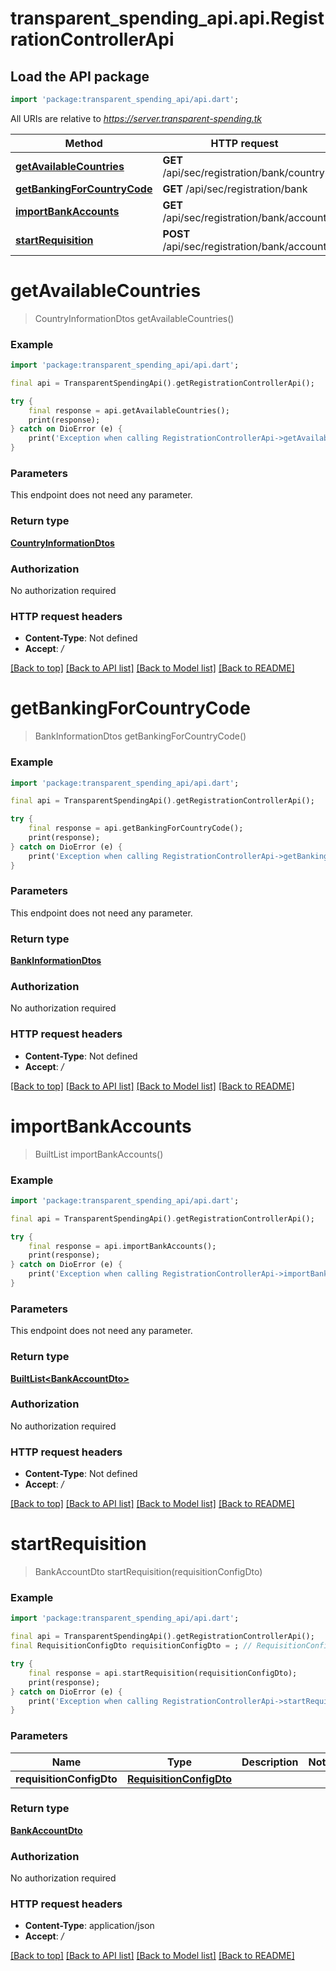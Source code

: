 # transparent_spending_api.api.RegistrationControllerApi

## Load the API package
```dart
import 'package:transparent_spending_api/api.dart';
```

All URIs are relative to *https://server.transparent-spending.tk*

Method | HTTP request | Description
------------- | ------------- | -------------
[**getAvailableCountries**](RegistrationControllerApi.md#getavailablecountries) | **GET** /api/sec/registration/bank/country | 
[**getBankingForCountryCode**](RegistrationControllerApi.md#getbankingforcountrycode) | **GET** /api/sec/registration/bank | 
[**importBankAccounts**](RegistrationControllerApi.md#importbankaccounts) | **GET** /api/sec/registration/bank/account | 
[**startRequisition**](RegistrationControllerApi.md#startrequisition) | **POST** /api/sec/registration/bank/account | 


# **getAvailableCountries**
> CountryInformationDtos getAvailableCountries()



### Example
```dart
import 'package:transparent_spending_api/api.dart';

final api = TransparentSpendingApi().getRegistrationControllerApi();

try {
    final response = api.getAvailableCountries();
    print(response);
} catch on DioError (e) {
    print('Exception when calling RegistrationControllerApi->getAvailableCountries: $e\n');
}
```

### Parameters
This endpoint does not need any parameter.

### Return type

[**CountryInformationDtos**](CountryInformationDtos.md)

### Authorization

No authorization required

### HTTP request headers

 - **Content-Type**: Not defined
 - **Accept**: */*

[[Back to top]](#) [[Back to API list]](../README.md#documentation-for-api-endpoints) [[Back to Model list]](../README.md#documentation-for-models) [[Back to README]](../README.md)

# **getBankingForCountryCode**
> BankInformationDtos getBankingForCountryCode()



### Example
```dart
import 'package:transparent_spending_api/api.dart';

final api = TransparentSpendingApi().getRegistrationControllerApi();

try {
    final response = api.getBankingForCountryCode();
    print(response);
} catch on DioError (e) {
    print('Exception when calling RegistrationControllerApi->getBankingForCountryCode: $e\n');
}
```

### Parameters
This endpoint does not need any parameter.

### Return type

[**BankInformationDtos**](BankInformationDtos.md)

### Authorization

No authorization required

### HTTP request headers

 - **Content-Type**: Not defined
 - **Accept**: */*

[[Back to top]](#) [[Back to API list]](../README.md#documentation-for-api-endpoints) [[Back to Model list]](../README.md#documentation-for-models) [[Back to README]](../README.md)

# **importBankAccounts**
> BuiltList<BankAccountDto> importBankAccounts()



### Example
```dart
import 'package:transparent_spending_api/api.dart';

final api = TransparentSpendingApi().getRegistrationControllerApi();

try {
    final response = api.importBankAccounts();
    print(response);
} catch on DioError (e) {
    print('Exception when calling RegistrationControllerApi->importBankAccounts: $e\n');
}
```

### Parameters
This endpoint does not need any parameter.

### Return type

[**BuiltList&lt;BankAccountDto&gt;**](BankAccountDto.md)

### Authorization

No authorization required

### HTTP request headers

 - **Content-Type**: Not defined
 - **Accept**: */*

[[Back to top]](#) [[Back to API list]](../README.md#documentation-for-api-endpoints) [[Back to Model list]](../README.md#documentation-for-models) [[Back to README]](../README.md)

# **startRequisition**
> BankAccountDto startRequisition(requisitionConfigDto)



### Example
```dart
import 'package:transparent_spending_api/api.dart';

final api = TransparentSpendingApi().getRegistrationControllerApi();
final RequisitionConfigDto requisitionConfigDto = ; // RequisitionConfigDto | 

try {
    final response = api.startRequisition(requisitionConfigDto);
    print(response);
} catch on DioError (e) {
    print('Exception when calling RegistrationControllerApi->startRequisition: $e\n');
}
```

### Parameters

Name | Type | Description  | Notes
------------- | ------------- | ------------- | -------------
 **requisitionConfigDto** | [**RequisitionConfigDto**](RequisitionConfigDto.md)|  | 

### Return type

[**BankAccountDto**](BankAccountDto.md)

### Authorization

No authorization required

### HTTP request headers

 - **Content-Type**: application/json
 - **Accept**: */*

[[Back to top]](#) [[Back to API list]](../README.md#documentation-for-api-endpoints) [[Back to Model list]](../README.md#documentation-for-models) [[Back to README]](../README.md)

